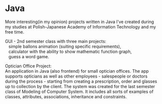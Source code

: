 # Java
More interesting(in my opinion) projects written in Java I've created during my studies at Polish-Japanese Academy of Information Technology and my free time.

GUI - 2nd semester class with three main projects: <br>
&nbsp;&nbsp; simple ballons animation (suiting specific requirements), <br>
&nbsp;&nbsp; calculator with the ability to show mathematic function graph, <br>
&nbsp;&nbsp; guess a word game.

Optician Office Project: <br>
An application in Java (also frontend) for small optician offices. The app supports opticians as well as other employees - salespeople or doctors during the process - starting from creating a prescription, order and glasses up to collection by the client. The system was created for the last semester class of Modeling of Computer System. It includes all sorts of examples of classes, attributes, associations, inheritance and constraints.
